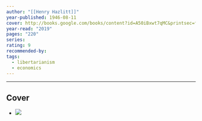 ```yaml
---
author: "[[Henry Hazlitt]]"
year-published: 1946-08-11
cover: http://books.google.com/books/content?id=A50iBxwt7qMC&printsec=frontcover&img=1&zoom=1&edge=curl&source=gbs_api
year-read: "2019"
pages: "220"
series: 
rating: 9
recommended-by: 
tags:
  - libertarianism
  - economics
---
```



---

## Cover
- ![](https://principlestudies.org/wp-content/uploads/2019/04/Econ_in_One_Lesson_large.jpg)